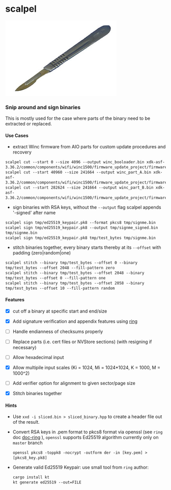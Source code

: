# scalpel

![A scalpel and stitch tool][logo]


### Snip around and sign binaries

This is mostly used for the case where parts of the binary need to be extracted or replaced.



#### Use Cases

* extract Winc firmware from AIO parts for custom update procedures and recovery

```
scalpel cut --start 0 --size 4096 --output winc_booloader.bin xdk-asf-3.36.2/common/components/wifi/winc1500/firmware_update_project/firmware/firmware/m2m_aio_3a0.bin
scalpel cut --start 40960 --size 241664 --output winc_part_A.bin xdk-asf-3.36.2/common/components/wifi/winc1500/firmware_update_project/firmware/firmware/m2m_aio_3a0.bin
scalpel cut --start 282624 --size 241664 --output winc_part_B.bin xdk-asf-3.36.2/common/components/wifi/winc1500/firmware_update_project/firmware/firmware/m2m_aio_3a0.bin
```

* sign binaries with RSA keys, without the `--output` flag scalpel appends '-signed' after name

```
scalpel sign tmp/ed25519_keypair.pk8 --format pkcs8 tmp/signme.bin
scalpel sign tmp/ed25519_keypair.pk8 --output tmp/signme_signed.bin tmp/signme.bin
scalpel sign tmp/ed25519_keypair.pk8 tmp/test_bytes tmp/signme.bin
```

* stitch binaries together, every binary starts thereby at its `--offset` with padding (zero|random|one)
```
scalpel stitch --binary tmp/test_bytes --offset 0 --binary tmp/test_bytes --offset 2048 --fill-pattern zero
scalpel stitch --binary tmp/test_bytes --offset 2048 --binary tmp/test_bytes --offset 0 --fill-pattern one
scalpel stitch --binary tmp/test_bytes --offset 2058 --binary tmp/test_bytes --offset 10 --fill-pattern random
```

#### Features 

- [x] cut off a binary at specific start and end/size
- [x] Add signature verification and appendix features using [ring]
- [ ] Handle endianness of checksums properly
- [ ] Replace parts (i.e. cert files or NVStore sections) (with resigning if necessary)
- [ ] Allow hexadecimal input
- [x] Allow multipile input scales (Ki = 1024, Mi = 1024*1024, K = 1000, M = 1000^2)
- [ ] Add verifier option for alignment to given sector/page size
- [x] Stitch binaries together


#### Hints

- Use `xxd -i sliced.bin > sliced_binary.hpp` to create a header file out of the result.

- Convert RSA keys in .pem format to pkcs8 format via openssl (see `ring` doc [doc-ring] ), `openssl` supports Ed25519 algorithm currently only on `master` branch

    ```
    openssl pkcs8 -toppk8 -nocrypt -outform der -in [key.pem] > [pkcs8_key.pk8]
    ```

- Generate valid Ed25519 Keypair: use small tool from `ring` author:
    ```
    cargo install kt
    kt generate ed25519 --out=FILE
    ```



[logo]: https://github.com/nello-io/scalpel/raw/master/scalpel.jpg "Logo"
[ring]: https://crates.io/crates/ring
[doc-ring]: https://docs.rs/ring/0.13.0-alpha/ring/signature/struct.RSAKeyPair.html
